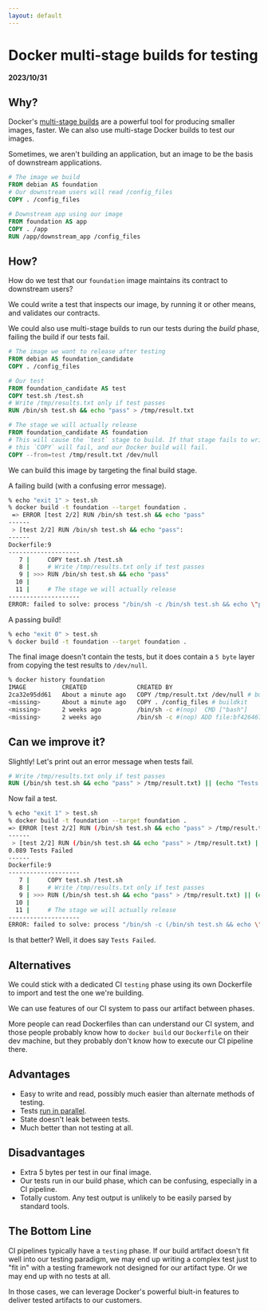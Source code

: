 ```yaml
---
layout: default
---
```


# Docker multi-stage builds for testing

**2023/10/31**

## Why?

Docker's [multi-stage builds](https://docs.docker.com/build/guide/multi-stage/) are a powerful tool for producing smaller images, faster. We can also use multi-stage Docker builds to test our images.

Sometimes, we aren't building an application, but an image to be the basis of downstream applications.

```Dockerfile
# The image we build
FROM debian AS foundation
# Our downstream users will read /config_files
COPY . /config_files
```

```Dockerfile
# Downstream app using our image
FROM foundation AS app
COPY . /app
RUN /app/downstream_app /config_files
```

## How?

How do we test that our `foundation` image maintains its contract to downstream users? 

We could write a test that inspects our image, by running it or other means, and validates our contracts.

We could also use multi-stage builds to run our tests during the *build* phase, failing the build if our tests fail.

```Dockerfile
# The image we want to release after testing
FROM debian AS foundation_candidate
COPY . /config_files

# Our test
FROM foundation_candidate AS test
COPY test.sh /test.sh
# Write /tmp/results.txt only if test passes
RUN /bin/sh test.sh && echo "pass" > /tmp/result.txt

# The stage we will actually release
FROM foundation_candidate AS foundation
# This will cause the `test` stage to build. If that stage fails to write /tmp/result.txt,
# this `COPY` will fail, and our Docker build will fail.
COPY --from=test /tmp/result.txt /dev/null
```

We can build this image by targeting the final build stage.

A failing build (with a confusing error message).

```bash
% echo "exit 1" > test.sh
% docker build -t foundation --target foundation .
 => ERROR [test 2/2] RUN /bin/sh test.sh && echo "pass"                                                                                                                                                         0.1s
------
 > [test 2/2] RUN /bin/sh test.sh && echo "pass":
------
Dockerfile:9
--------------------
   7 |     COPY test.sh /test.sh
   8 |     # Write /tmp/results.txt only if test passes
   9 | >>> RUN /bin/sh test.sh && echo "pass"
  10 |
  11 |     # The stage we will actually release
--------------------
ERROR: failed to solve: process "/bin/sh -c /bin/sh test.sh && echo \"pass\"" did not complete successfully: exit code: 1
```

A passing build!

```bash
% echo "exit 0" > test.sh
% docker build -t foundation --target foundation .
```

The final image doesn't contain the tests, but it does contain a `5 byte` layer from copying the test results to `/dev/null`.

```bash
% docker history foundation
IMAGE          CREATED              CREATED BY                                      SIZE      COMMENT
2ca32e95dd61   About a minute ago   COPY /tmp/result.txt /dev/null # buildkit       5B        buildkit.dockerfile.v0
<missing>      About a minute ago   COPY . /config_files # buildkit                 512B      buildkit.dockerfile.v0
<missing>      2 weeks ago          /bin/sh -c #(nop)  CMD ["bash"]                 0B
<missing>      2 weeks ago          /bin/sh -c #(nop) ADD file:bf4264671bd91eb30…   139MB
```

## Can we improve it?

Slightly! Let's print out an error message when tests fail.

```Dockerfile
# Write /tmp/results.txt only if test passes
RUN (/bin/sh test.sh && echo "pass" > /tmp/result.txt) || (echo "Tests Failed" ; exit 42)
```

Now fail a test.

```bash
% echo "exit 1" > test.sh
% docker build -t foundation --target foundation .
=> ERROR [test 2/2] RUN (/bin/sh test.sh && echo "pass" > /tmp/result.txt) || (echo "Tests Failed" ; exit 42)                                                                                                  0.1s
------
 > [test 2/2] RUN (/bin/sh test.sh && echo "pass" > /tmp/result.txt) || (echo "Tests Failed" ; exit 42):
0.089 Tests Failed
------
Dockerfile:9
--------------------
   7 |     COPY test.sh /test.sh
   8 |     # Write /tmp/results.txt only if test passes
   9 | >>> RUN (/bin/sh test.sh && echo "pass" > /tmp/result.txt) || (echo "Tests Failed" ; exit 42)
  10 |
  11 |     # The stage we will actually release
--------------------
ERROR: failed to solve: process "/bin/sh -c (/bin/sh test.sh && echo \"pass\" > /tmp/result.txt) || (echo \"Tests Failed\" ; exit 42)" did not complete successfully: exit code: 42
```

Is that better? Well, it does say `Tests Failed`.

## Alternatives

We could stick with a dedicated CI `testing` phase using its own Dockerfile to import and test the one we're building. 

We can use features of our CI system to pass our artifact between phases.

More people can read Dockerfiles than can understand our CI system, and those people probably know how to `docker build` our `Dockerfile` on their dev machine, but they probably don't know how to execute our CI pipeline there.

## Advantages

- Easy to write and read, possibly much easier than alternate methods of testing.
- Tests [run in parallel](https://docs.docker.com/build/guide/multi-stage/).
- State doesn't leak between tests.
- Much better than not testing at all.

## Disadvantages

- Extra 5 bytes per test in our final image.
- Our tests run in our build phase, which can be confusing, especially in a CI pipeline.
- Totally custom. Any test output is unlikely to be easily parsed by standard tools.

## The Bottom Line

CI pipelines typically have a `testing` phase. If our build artifact doesn't fit well into our testing paradigm, we may end up writing a complex test just to "fit in" with a testing framework not designed for our artifact type. Or we may end up with no tests at all.

In those cases, we can leverage Docker's powerful biult-in features to deliver tested artifacts to our customers.
